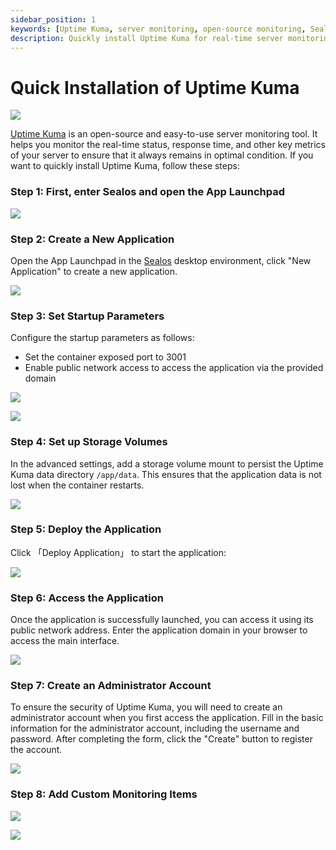 ```yaml
---
sidebar_position: 1
keywords: [Uptime Kuma, server monitoring, open-source monitoring, Sealos, application deployment]
description: Quickly install Uptime Kuma for real-time server monitoring with Sealos. Follow these steps to deploy and configure your application efficiently.
---
```


# Quick Installation of Uptime Kuma

![](../images/uptimekuma_img-10.png)

[Uptime Kuma](https://github.com/louislam/uptime-kuma) is an open-source and easy-to-use server monitoring tool. It
helps you monitor the real-time status, response time, and other key metrics of your server to ensure that it always
remains in optimal condition. If you want to quickly install Uptime Kuma, follow these steps:

### Step 1: First, enter Sealos and open the App Launchpad

![](../images/uptimekuma_img-1.png)

### Step 2: Create a New Application

Open the App Launchpad in the [Sealos](https://cloud.sealos.io) desktop environment, click "New Application" to create a
new application.

![](../images/uptimekuma_img-2.png)

### Step 3: Set Startup Parameters

Configure the startup parameters as follows:

- Set the container exposed port to 3001
- Enable public network access to access the application via the provided domain

![](../images/uptimekuma_img-3.png)

![](../images/uptimekuma_img-4.png)

### Step 4: Set up Storage Volumes

In the advanced settings, add a storage volume mount to persist the Uptime Kuma data directory `/app/data`. This ensures
that the application data is not lost when the container restarts.

![](../images/uptimekuma_img-5.png)

### Step 5: Deploy the Application

Click 「Deploy Application」 to start the application:

![](../images/uptimekuma_img-6.png)

### Step 6: Access the Application

Once the application is successfully launched, you can access it using its public network address. Enter the application
domain in your browser to access the main interface.

![](../images/uptimekuma_img-7.png)

### Step 7: Create an Administrator Account

To ensure the security of Uptime Kuma, you will need to create an administrator account when you first access the
application. Fill in the basic information for the administrator account, including the username and password. After
completing the form, click the "Create" button to register the account.

![](../images/uptimekuma_img-8.png)

### Step 8: Add Custom Monitoring Items

![](../images/uptimekuma_img-9.png)

![](../images/uptimekuma_img-0.png)